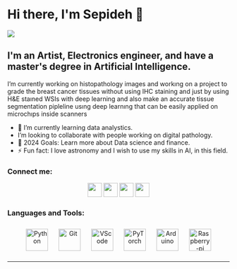 # Hi there, I'm Sepideh 👋 

<a href="https://twitter.com/NaghshinehK" target="_blank" rel="noreferrer"><img
src="https://img.shields.io/twitter/follow/NaghshinehK?logo=twitter&style=for-the-badge&color=0891b2&labelColor=1c1917"
/></a>

## I'm an Artist, Electronics engineer, and have a master's degree in Artificial Intelligence.

 I’m currently working on histopathology images and workıng on a project to grade the breast cancer tissues without using IHC staining and just by using H&E staıned WSIs with deep learning and also make an accurate tissue segmentation pipleline usıng deep learnıng that can be easily applied on microchıps inside scanners
- 🌱 I’m currently learning data analystics.
-  I’m looking to collaborate with people working on digital pathology.
- 🥅 2024 Goals: Learn more about Data science and finance. 
- ⚡ Fun fact: I love astronomy and I wish to use my skills in AI, in this field.

### Connect me:

<p align="center"> <a href="https://github.com/sepidehnaghshineh" target="_blank" rel="noreferrer"><img src="https://raw.githubusercontent.com/danielcranney/readme-generator/main/public/icons/socials/github.svg" width="32" height="32" /></a> 
<a href="https://www.linkedin.com/in/sepidehnaghshineh/" target="_blank" rel="noreferrer"><img src="https://raw.githubusercontent.com/danielcranney/readme-generator/main/public/icons/socials/linkedin.svg" width="32" height="32" /></a>
 <a href="https://stackoverflow.com/users/18511380" target="_blank" rel="noreferrer"><img src="https://raw.githubusercontent.com/danielcranney/readme-generator/main/public/icons/socials/stackoverflow.svg" width="32" height="32" /></a>
  <a href="https://twitter.com/NaghshinehK" target="_blank" rel="noreferrer"><img src="https://raw.githubusercontent.com/danielcranney/readme-generator/main/public/icons/socials/twitter.svg" width="32" height="32" /></a></p>
  
  ### Languages and Tools:

<div align="center">  
<a href="https://www.python.org/" target="_blank"><img style="margin: 10px" src="https://profilinator.rishav.dev/skills-assets/python-original.svg" alt="Python" height="50" /></a>  
<a href="https://github.com/" target="_blank"><img style="margin: 10px" src="https://profilinator.rishav.dev/skills-assets/git-scm-icon.svg" alt="Git" height="50" /></a>  
<a href="https://code.visualstudio.com/" target="_blank"><img style="margin: 10px" src="https://cdn.jsdelivr.net/gh/devicons/devicon/icons/vscode/vscode-original.svg" alt="VScode" height="50" /></a> 
<a href="https://pytorch.org/" target="_blank"><img style="margin: 10px" src="https://www.svgrepo.com/download/354240/pytorch.svg" alt="PyTorch" height="50" /></a> 
<a href="https://pytorch.org/" target="_blank"><img style="margin: 10px" src="https://www.svgrepo.com/download/353423/arduino.svg" alt="Arduino" height="50" /></a>
<a href="https://pytorch.org/" target="_blank"><img style="margin: 10px" src="https://www.svgrepo.com/download/303239/raspberry-pi-logo.svg" alt="Raspberry-pi" height="50" /></a>
</div>

</td><td valign="top" width="33%">



</td><td valign="top" width="33%">



</td></tr></table>  



---

